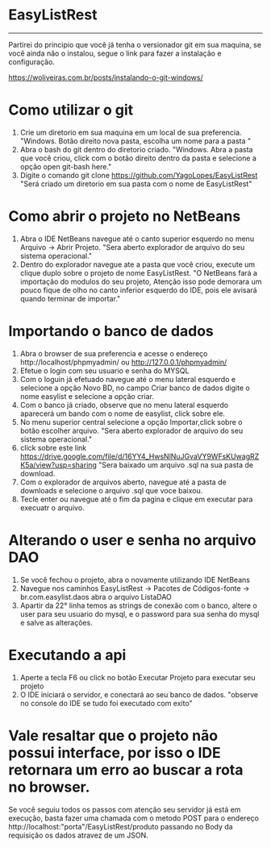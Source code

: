 # EasyListRest
----
Partirei do principio que você já tenha o versionador git em sua maquina,  se você ainda não o instalou, segue o link para fazer a instalação e configuração.

https://woliveiras.com.br/posts/instalando-o-git-windows/

# Como utilizar o git

1. Crie um diretorio em sua maquina em um local de sua preferencia. "Windows. Botão direito nova pasta, escolha um nome para a pasta "
2. Abra o bash do git dentro do diretorio criado. "Windows. Abra a pasta que você criou, click com o botão direito dentro da pasta e selecione a opção open git-bash here."
3. Digite o comando git clone https://github.com/YagoLopes/EasyListRest "Será criado um diretorio em sua pasta com o nome de EasyListRest"

# Como abrir o projeto no NetBeans

1. Abra o IDE NetBeans navegue até o canto superior esquerdo no menu Arquivo -> Abrir Projeto. "Sera aberto explorador de arquivo do seu sistema operacional."
2. Dentro do explorador navegue ate a pasta que você criou, execute um clique duplo sobre o projeto de nome EasyListRest. "O NetBeans fará a importação do modulos do seu projeto, Atenção isso pode demorara um pouco fique de olho no canto inferior esquerdo do IDE, pois ele avisará quando terminar de importar."


# Importando o banco de dados

1. Abra o browser de sua preferencia e acesse o endereço http://localhost/phpmyadmin/  ou  http://127.0.0.1/phpmyadmin/
2. Efetue o login com seu usuario e senha do MYSQL
3. Com o loguin já efetuado navegue até o menu lateral esquerdo e selecione a opção Novo BD,  no campo Criar banco de dados digite o nome easylist e selecione a opção criar.
4. Com o banco já criado, observe que no menu lateral esquerdo aparecerá um bando com o nome de easylist, click sobre ele.
5. No menu superior central selecione a opção Importar,click sobre o botão escolher arquivo. "Sera aberto explorador de arquivo do seu sistema operacional."
6. click sobre este link https://drive.google.com/file/d/16YY4_HwsNlNuJGvaVY9WFsKUwagRZK5a/view?usp=sharing "Sera baixado um arquivo .sql na sua pasta de download.
7. Com o explorador de arquivos aberto, navegue até a pasta de downloads e selecione o arquivo .sql que voce baixou.
8. Tecle enter ou navegue até o fim da pagina e clique em executar para execuatr o arquivo.

# Alterando o user e senha no arquivo DAO

1. Se você fechou o projeto, abra o novamente utilizando IDE NetBeans
2. Navegue nos caminhos EasyListRest -> Pacotes de Códigos-fonte -> br.com.easylist.daos abra o arquivo ListaDAO 
3. Apartir da 22° linha temos as strings de conexão com o banco, altere o user para seu usuario do mysql, e o password para sua senha do mysql e salve as alterações.


# Executando a api

1. Aperte a tecla F6 ou click no botão Executar Projeto para executar seu projeto
2. O IDE iniciará o servidor, e conectará ao seu banco de dados. "observe no console do IDE se tudo foi executado com exito"

# Vale resaltar que o projeto não possui interface, por isso o IDE retornara um erro ao buscar a rota no browser.

 Se você seguiu  todos os passos com atenção seu servidor já está em execução, basta fazer uma chamada com o metodo POST para o endereço http://localhost:"porta"/EasyListRest/produto passando no Body da requisição os dados atravez de um JSON. 


